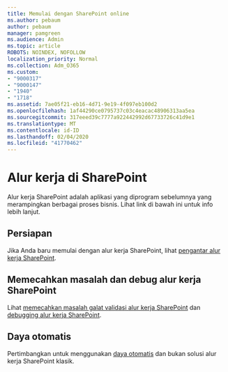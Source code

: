 ```yaml
---
title: Memulai dengan SharePoint online
ms.author: pebaum
author: pebaum
manager: pamgreen
ms.audience: Admin
ms.topic: article
ROBOTS: NOINDEX, NOFOLLOW
localization_priority: Normal
ms.collection: Adm_O365
ms.custom:
- "9000317"
- "9000147"
- "1940"
- "1718"
ms.assetid: 7ae05f21-eb16-4d71-9e19-4f097eb100d2
ms.openlocfilehash: 1af44290ce0795737c03c4eacac48906313aa5ea
ms.sourcegitcommit: 317eeed39c7777a922442992d67733726c41d9e1
ms.translationtype: MT
ms.contentlocale: id-ID
ms.lasthandoff: 02/04/2020
ms.locfileid: "41770462"
---
```

# <a name="workflows-in-sharepoint"></a>Alur kerja di SharePoint

Alur kerja SharePoint adalah aplikasi yang diprogram sebelumnya yang merampingkan berbagai proses bisnis. Lihat link di bawah ini untuk info lebih lanjut.

## <a name="getting-started"></a>Persiapan

Jika Anda baru memulai dengan alur kerja SharePoint, lihat [pengantar alur kerja SharePoint](https://support.office.com/article/introduction-to-sharepoint-workflow-07982276-54e8-4e17-8699-5056eff4d9e3).

## <a name="troubleshoot-and-debug-a-sharepoint-workflow"></a>Memecahkan masalah dan debug alur kerja SharePoint

Lihat [memecahkan masalah galat validasi alur kerja SharePoint](https://docs.microsoft.com/sharepoint/dev/general-development/troubleshooting-sharepoint-server-workflow-validation-errors-in-visio) dan [debugging alur kerja SharePoint](https://docs.microsoft.com/sharepoint/dev/general-development/debugging-sharepoint-server-workflows).

## <a name="power-automate"></a>Daya otomatis

Pertimbangkan untuk menggunakan [daya otomatis](https://docs.microsoft.com/power-automate/modern-approvals) dan bukan solusi alur kerja SharePoint klasik.
